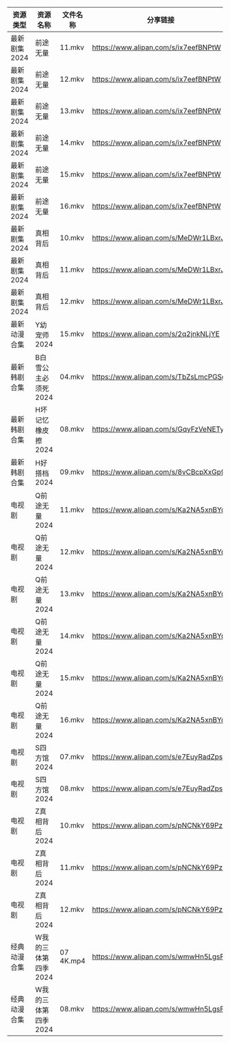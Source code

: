 | 资源类型     | 资源名称         | 文件名称      | 分享链接                                 | 更新时间                |
| -------- | ------------ | --------- | ------------------------------------ | ------------------- |
| 最新剧集2024 | 前途无量         | 11.mkv    | https://www.alipan.com/s/ix7eefBNPtW | 2024-08-25 10:14:27 |
| 最新剧集2024 | 前途无量         | 12.mkv    | https://www.alipan.com/s/ix7eefBNPtW | 2024-08-25 10:14:27 |
| 最新剧集2024 | 前途无量         | 13.mkv    | https://www.alipan.com/s/ix7eefBNPtW | 2024-08-25 10:14:27 |
| 最新剧集2024 | 前途无量         | 14.mkv    | https://www.alipan.com/s/ix7eefBNPtW | 2024-08-25 10:14:26 |
| 最新剧集2024 | 前途无量         | 15.mkv    | https://www.alipan.com/s/ix7eefBNPtW | 2024-08-25 10:14:26 |
| 最新剧集2024 | 前途无量         | 16.mkv    | https://www.alipan.com/s/ix7eefBNPtW | 2024-08-25 10:14:26 |
| 最新剧集2024 | 真相背后         | 10.mkv    | https://www.alipan.com/s/MeDWr1LBxrJ | 2024-08-25 10:14:32 |
| 最新剧集2024 | 真相背后         | 11.mkv    | https://www.alipan.com/s/MeDWr1LBxrJ | 2024-08-25 10:14:31 |
| 最新剧集2024 | 真相背后         | 12.mkv    | https://www.alipan.com/s/MeDWr1LBxrJ | 2024-08-25 10:14:31 |
| 最新动漫合集   | Y幼宠师2024     | 15.mkv    | https://www.alipan.com/s/2q2jnkNLjYE | 2024-08-25 12:09:19 |
| 最新韩剧合集   | B白雪公主必须死2024 | 04.mkv    | https://www.alipan.com/s/TbZsLmcPGSo | 2024-08-25 00:05:17 |
| 最新韩剧合集   | H坏记忆橡皮擦2024  | 08.mkv    | https://www.alipan.com/s/GqyFzVeNETy | 2024-08-25 12:05:32 |
| 最新韩剧合集   | H好搭档2024     | 09.mkv    | https://www.alipan.com/s/8vCBcpXxGp9 | 2024-08-25 00:05:36 |
| 电视剧      | Q前途无量2024    | 11.mkv    | https://www.alipan.com/s/Ka2NA5xnBYo | 2024-08-25 10:14:09 |
| 电视剧      | Q前途无量2024    | 12.mkv    | https://www.alipan.com/s/Ka2NA5xnBYo | 2024-08-25 10:14:09 |
| 电视剧      | Q前途无量2024    | 13.mkv    | https://www.alipan.com/s/Ka2NA5xnBYo | 2024-08-25 10:14:09 |
| 电视剧      | Q前途无量2024    | 14.mkv    | https://www.alipan.com/s/Ka2NA5xnBYo | 2024-08-25 10:14:09 |
| 电视剧      | Q前途无量2024    | 15.mkv    | https://www.alipan.com/s/Ka2NA5xnBYo | 2024-08-25 10:14:08 |
| 电视剧      | Q前途无量2024    | 16.mkv    | https://www.alipan.com/s/Ka2NA5xnBYo | 2024-08-25 10:14:08 |
| 电视剧      | S四方馆2024     | 07.mkv    | https://www.alipan.com/s/e7EuyRadZps | 2024-08-25 10:14:13 |
| 电视剧      | S四方馆2024     | 08.mkv    | https://www.alipan.com/s/e7EuyRadZps | 2024-08-25 10:14:13 |
| 电视剧      | Z真相背后2024    | 10.mkv    | https://www.alipan.com/s/pNCNkY69Pzr | 2024-08-25 10:14:18 |
| 电视剧      | Z真相背后2024    | 11.mkv    | https://www.alipan.com/s/pNCNkY69Pzr | 2024-08-25 10:14:18 |
| 电视剧      | Z真相背后2024    | 12.mkv    | https://www.alipan.com/s/pNCNkY69Pzr | 2024-08-25 10:14:18 |
| 经典动漫合集   | W我的三体第四季2024 | 07 4K.mp4 | https://www.alipan.com/s/wmwHn5LgsFN | 2024-08-25 12:06:44 |
| 经典动漫合集   | W我的三体第四季2024 | 08.mkv    | https://www.alipan.com/s/wmwHn5LgsFN | 2024-08-25 12:06:44 |
